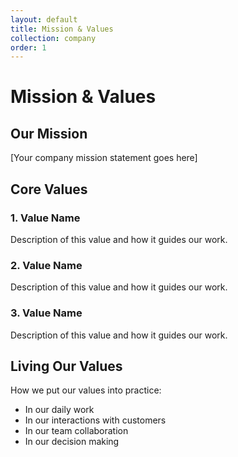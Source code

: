 ```yaml
---
layout: default
title: Mission & Values
collection: company
order: 1
---
```


# Mission & Values

## Our Mission

[Your company mission statement goes here]

## Core Values

### 1. Value Name
Description of this value and how it guides our work.

### 2. Value Name  
Description of this value and how it guides our work.

### 3. Value Name
Description of this value and how it guides our work.

## Living Our Values

How we put our values into practice:
- In our daily work
- In our interactions with customers
- In our team collaboration
- In our decision making